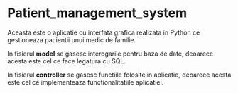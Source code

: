 # Patient_management_system
Aceasta este o aplicatie cu interfata grafica realizata in Python ce gestioneaza pacientii unui medic de familie.

In fisierul **model** se gasesc interogarile pentru baza de date, deoarece acesta este cel ce face legatura cu SQL.

In fisierul **controller** se gasesc functiile folosite in aplicatie, deoarece acesta este cel ce implementeaza functionalitatiile aplicatiei.